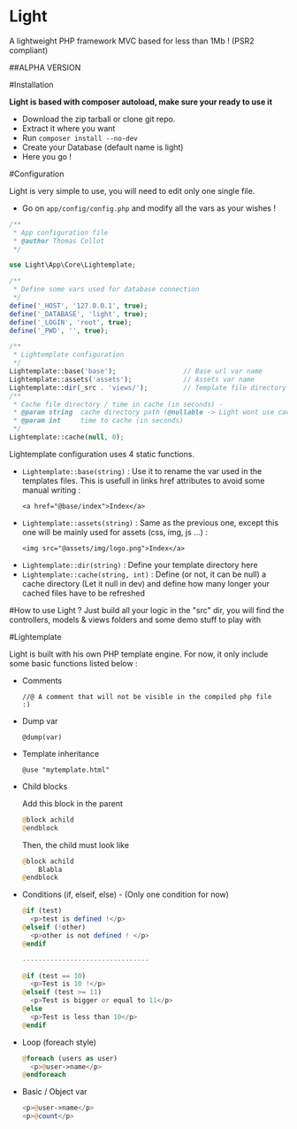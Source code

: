 Light
=====
A lightweight PHP framework MVC based for less than 1Mb ! (PSR2 compliant)

##ALPHA VERSION

#Installation

**Light is based with composer autoload, make sure your ready to use it**

* Download the zip tarball or clone git repo.
* Extract it where you want
* Run <code>composer install --no-dev</code>
* Create your Database (default name is light)
* Here you go !

#Configuration

Light is very simple to use, you will need to edit only one single file.
* Go on <code>app/config/config.php</code> and modify all the vars as your wishes !
```php
/**
 * App configuration file
 * @author Thomas Collot
 */

use Light\App\Core\Lightemplate;

/**
 * Define some vars used for database connection
 */
define('_HOST', '127.0.0.1', true);
define('_DATABASE', 'light', true);
define('_LOGIN', 'root', true);
define('_PWD', '', true);

/**
 * Lightemplate configuration
 */
Lightemplate::base('base');					// Base url var name
Lightemplate::assets('assets');				// Assets var name
Lightemplate::dir(_src . 'views/');			// Template file directory
/**
 * Cache file directory / time in cache (in seconds) - 
 * @param string  cache directory path (@nullable -> Light wont use cache system)
 * @param int 	  time to cache (in seconds)
 */
Lightemplate::cache(null, 0);
```

Lightemplate configuration uses 4 static functions.
* <code>Lightemplate::base(string)</code> : Use it to rename the var used in the templates files. This is usefull in links href attributes to avoid some manual writing : 
  ```
  <a href="@base/index">Index</a>
  ```
* <code>Lightemplate::assets(string)</code> : Same as the previous one, except this one will be mainly used for assets (css, img, js ...) : 
  ```
  <img src="@assets/img/logo.png">Index</a>
  ```
* <code>Lightemplate::dir(string)</code> : Define your template directory here
* <code>Lightemplate::cache(string, int)</code> : Define (or not, it can be null) a cache directory (Let it null in dev) and define how many longer your cached files have to be refreshed

#How to use Light ?
Just build all your logic in the "src" dir, you will find the controllers, models & views folders and some demo stuff to play with

#Lightemplate

Light is built with his own PHP template engine. For now, it only include some basic functions listed below :
* Comments

  <code>//@ A comment that will not be visible in the compiled php file :)</code>
* Dump var

  <code>@dump(var)</code>
* Template inheritance

  <code>@use "mytemplate.html"</code>
* Child blocks

  Add this block in the parent
  
  ```php
  @block achild
  @endblock
  ```
  
  Then, the child must look like
  ```php
  @block achild
      Blabla
  @endblock
  ```
* Conditions (if, elseif, else) - (Only one condition for now)

  ```php
  @if (test)
    <p>test is defined !</p>
  @elseif (!other)
    <p>other is not defined ! </p>
  @endif
  
  --------------------------------
  
  @if (test == 10)
    <p>Test is 10 !</p>
  @elseif (test >= 11)
    <p>Test is bigger or equal to 11</p>
  @else
    <p>Test is less than 10</p>
  @endif
  ```
* Loop (foreach style)

  ```php
  @foreach (users as user)
    <p>@user->name</p>
  @endforeach
  ```
* Basic / Object var

  ```php
  <p>@user->name</p>
  <p>@count</p>
  ```
